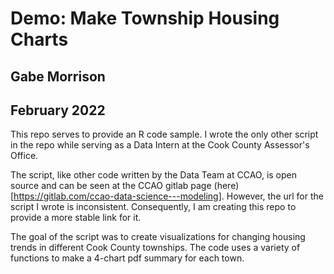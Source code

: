 # Demo: Make Township Housing Charts
## Gabe Morrison
## February 2022

This repo serves to provide an R code sample. I wrote the only other script in the repo while serving as a Data Intern at the Cook County Assessor's Office.

The script, like other code written by the Data Team at CCAO, is open source and can be seen at the CCAO gitlab page (here) [https://gitlab.com/ccao-data-science---modeling]. However, the url for the script I wrote is inconsistent. Consequently, I am creating this repo to provide a more stable link for it. 

The goal of the script was to create visualizations for changing housing trends in different Cook County townships. The code uses a variety of functions to make a 4-chart pdf summary for each town. 
